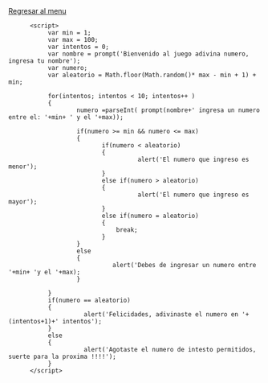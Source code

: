 <html lang="en">
<head>
          <meta charset="UTF-8">
          <meta http-equiv="X-UA-Compatible" content="IE=edge">
          <meta name="viewport" content="width=device-width, initial-scale=1.0">
          <title>Adivina</title>
</head>
<body>
                    <A href="https://amilsandovalfrancisco.zyrosite.com/">Regresar al menu </A>     

          <script>
               var min = 1;
               var max = 100;
               var intentos = 0;
               var nombre = prompt('Bienvenido al juego adivina numero, ingresa tu nombre');
               var numero;
               var aleatorio = Math.floor(Math.random()* max - min + 1) + min;
              
               for(intentos; intentos < 10; intentos++ )
               {
                       numero =parseInt( prompt(nombre+' ingresa un numero entre el: '+min+ ' y el '+max));

                       if(numero >= min && numero <= max)
                       {
                              if(numero < aleatorio)
                              {
                                        alert('El numero que ingreso es menor');
                              }
                              else if(numero > aleatorio)
                              {
                                        alert('El numero que ingreso es mayor');
                              }
                              else if(numero = aleatorio)
                              {
                                  break;
                              }
                       }
                       else
                       {
                                 alert('Debes de ingresar un numero entre '+min+ 'y el '+max);
                       }

               }
               if(numero == aleatorio)
               {
                         alert('Felicidades, adivinaste el numero en '+(intentos+1)+' intentos');
               }
               else 
               {
                         alert('Agotaste el numero de intesto permitidos, suerte para la proxima !!!!');
               }
          </script>
</body>
</html> 
